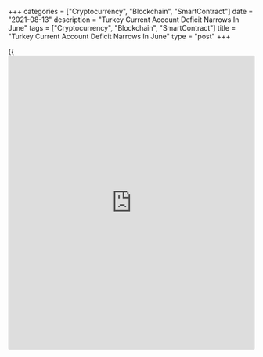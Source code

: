 +++
categories = ["Cryptocurrency", "Blockchain", "SmartContract"]
date = "2021-08-13"
description = "Turkey Current Account Deficit Narrows In June"
tags = ["Cryptocurrency", "Blockchain", "SmartContract"]
title = "Turkey Current Account Deficit Narrows In June"
type = "post"
+++

{{<iframe id="large-banner" src="https://www.bounty.group/#slide=24.0" width="100%" height="600" scrolling="no" style="border: 0px solid rgb(216, 221, 230); border-radius: 3px;">}}

Turkey's current account deficit narrowed in June, data from the central
bank showed on Friday.

The current account deficit increased to $1.127 billion in June from
$3.204 billion in May. Economists had forecast a deficit of $1.1
billion.

The goods trade deficit decreased to $1.599 billion in June, while the
services surplus rose to $1.511 billion.

Gold and energy excluded current account indicated $1.995 billion
surplus, which was observed as $40 million surplus in the same month of
the previous year.

Under services, travel item recorded a net inflow of $1.026 billion in
June.

The primary income account posted a net outflow of $1.021 billion in
June, while the secondary income account surplus was $18.00 million.

The capital account deficit was $1.00 million in June. The financial
account registered a deficit of $7.02 billion.

For comments and feedback [contact](https://www.playgroundfx.com/contact/): editorial@rtt[news](https://www.letsplayfx.com/blog/forex-news-website/).com

[Economic News][1]

 **What parts of the world are seeing the best (and worst) economic
performances lately? Click[here][2] to check out our [Econ Scorecard][2]
and find out! See up-to-the-moment [ranking](https://www.playgroundfx.com/blog/crypto-exchange-ranking/)s for the best and worst
performers in [GDP][3], [unemployment rate][4], [inflation][5] and much
more.**

   1. www.rtt[news](https://www.letsplayfx.com/blog/forex-news-website/).com/Content/EconomicNews.aspx
   2. www.rtt[news](https://www.letsplayfx.com/blog/forex-news-website/).com/economic-scorecard/world-rank/retail-sales/highest-performance.aspx
   3. www.rtt[news](https://www.letsplayfx.com/blog/forex-news-website/).com/economic-scorecard/world-rank/GDP/highest-performance.aspx
   4. www.rtt[news](https://www.letsplayfx.com/blog/forex-news-website/).com/economic-scorecard/world-rank/unemployment-rate/lowest-performance.aspx
   5. www.rtt[news](https://www.letsplayfx.com/blog/forex-news-website/).com/economic-scorecard/world-rank/CPI/highest-performance.aspx